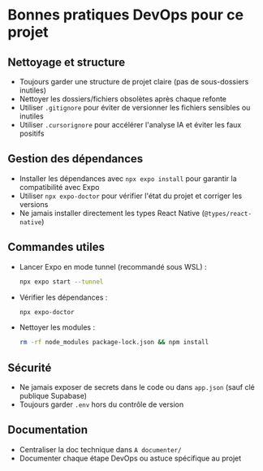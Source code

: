 # Bonnes pratiques DevOps pour ce projet

## Nettoyage et structure
- Toujours garder une structure de projet claire (pas de sous-dossiers inutiles)
- Nettoyer les dossiers/fichiers obsolètes après chaque refonte
- Utiliser `.gitignore` pour éviter de versionner les fichiers sensibles ou inutiles
- Utiliser `.cursorignore` pour accélérer l'analyse IA et éviter les faux positifs

## Gestion des dépendances
- Installer les dépendances avec `npx expo install` pour garantir la compatibilité avec Expo
- Utiliser `npx expo-doctor` pour vérifier l'état du projet et corriger les versions
- Ne jamais installer directement les types React Native (`@types/react-native`)

## Commandes utiles
- Lancer Expo en mode tunnel (recommandé sous WSL) :
  ```bash
  npx expo start --tunnel
  ```
- Vérifier les dépendances :
  ```bash
  npx expo-doctor
  ```
- Nettoyer les modules :
  ```bash
  rm -rf node_modules package-lock.json && npm install
  ```

## Sécurité
- Ne jamais exposer de secrets dans le code ou dans `app.json` (sauf clé publique Supabase)
- Toujours garder `.env` hors du contrôle de version

## Documentation
- Centraliser la doc technique dans `A documenter/`
- Documenter chaque étape DevOps ou astuce spécifique au projet 